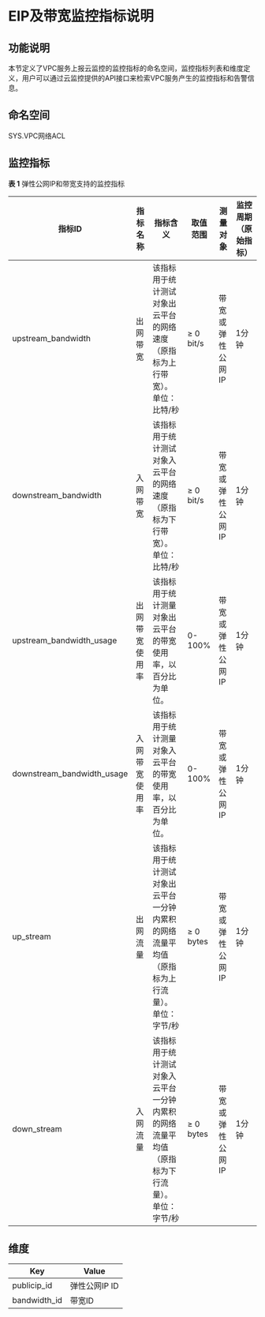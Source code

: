 # EIP及带宽监控指标说明<a name="eip_api06_0003"></a>

## 功能说明<a name="zh-cn_topic_0201534136_section45043704193247"></a>

本节定义了VPC服务上报云监控的监控指标的命名空间，监控指标列表和维度定义，用户可以通过云监控提供的API接口来检索VPC服务产生的监控指标和告警信息。

## 命名空间<a name="zh-cn_topic_0201534136_section20626347193247"></a>

SYS.VPC网络ACL

## 监控指标<a name="zh-cn_topic_0201534136_section4222089193247"></a>

**表 1**  弹性公网IP和带宽支持的监控指标

|指标ID|指标名称|指标含义|取值范围|测量对象|监控周期（原始指标）|
|--|--|--|--|--|--|
|upstream_bandwidth|出网带宽|该指标用于统计测试对象出云平台的网络速度（原指标为上行带宽）。单位：比特/秒|≥ 0 bit/s|带宽或弹性公网IP|1分钟|
|downstream_bandwidth|入网带宽|该指标用于统计测试对象入云平台的网络速度（原指标为下行带宽）。单位：比特/秒|≥ 0 bit/s|带宽或弹性公网IP|1分钟|
|upstream_bandwidth_usage|出网带宽使用率|该指标用于统计测量对象出云平台的带宽使用率，以百分比为单位。|0-100%|带宽或弹性公网IP|1分钟|
|downstream_bandwidth_usage|入网带宽使用率|该指标用于统计测量对象入云平台的带宽使用率，以百分比为单位。|0-100%|带宽或弹性公网IP|1分钟|
|up_stream|出网流量|该指标用于统计测试对象出云平台一分钟内累积的网络流量平均值（原指标为上行流量）。单位：字节/秒|≥ 0 bytes|带宽或弹性公网IP|1分钟|
|down_stream|入网流量|该指标用于统计测试对象入云平台一分钟内累积的网络流量平均值（原指标为下行流量）。单位：字节/秒|≥ 0 bytes|带宽或弹性公网IP|1分钟|


## 维度<a name="zh-cn_topic_0201534136_section27751125193247"></a>

|Key|Value|
|--|--|
|publicip_id|弹性公网IP ID|
|bandwidth_id|带宽ID|


